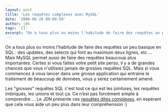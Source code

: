 ```yaml
---
layout: post
title: 'Les requêtes complexes avec MySQL'
date: '2006-06-29 09:09:59'
author: j0k
tags: '[]'
excerpt: "On a tous plus ou moins l'habitude de faire des requêtes un peu basique en SQL : des updates, des selects qui font au maximum deux lignes, etc ...     \nMais MySQL permet aussi de faire des requêtes beaucoup plus importantes. Certes si vous faites votre petit site perso, il y a de grandes chances que vous n'utilisiez jamais de grosses requêtes SQL. Mais si vous      …"
---
```


On a tous plus ou moins l'habitude de faire des requêtes un peu basique en SQL : des updates, des selects qui font au maximum deux lignes, etc ...
Mais MySQL permet aussi de faire des requêtes beaucoup plus importantes. Certes si vous faites votre petit site perso, il y a de grandes chances que vous n'utilisiez jamais de grosses requêtes SQL. Mais si vous commencez à vous lancer dans une grosse application qui entraine le traitement de beaucoup de données, vous y serez certainement amené.

Les &quot;grosses&quot; requêtes SQL c'est tout ce qui est les jointures, les requêtes imbriqués, les unions et tout ça. Ce n’est pas forcément simple à comprendre ...   Le JDN présente ces [requêtes dites complexes](http://developpeur.journaldunet.com/tutoriel/sql/060626-mysql-requete-complexe-join-union.shtml), en espérant que cela vous aide un peu plus dans leur compréhension :)
